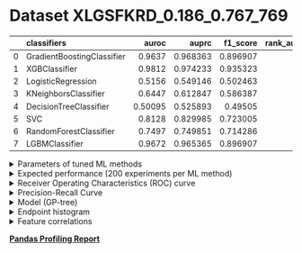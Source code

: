 # Dataset XLGSFKRD_0.186_0.767_769

|    | classifiers                |   auroc |    auprc |   f1_score |   rank_auroc |   rank_auprc |   rank_f1 |
|---:|:---------------------------|--------:|---------:|-----------:|-------------:|-------------:|----------:|
|  0 | GradientBoostingClassifier | 0.9637  | 0.968363 |   0.896907 |            3 |            2 |         2 |
|  1 | XGBClassifier              | 0.9812  | 0.974233 |   0.935323 |            1 |            1 |         1 |
|  2 | LogisticRegression         | 0.5156  | 0.549146 |   0.502463 |            7 |            7 |         7 |
|  3 | KNeighborsClassifier       | 0.6447  | 0.612847 |   0.586387 |            6 |            6 |         6 |
|  4 | DecisionTreeClassifier     | 0.50095 | 0.525893 |   0.49505  |            8 |            8 |         8 |
|  5 | SVC                        | 0.8128  | 0.829985 |   0.723005 |            4 |            4 |         4 |
|  6 | RandomForestClassifier     | 0.7497  | 0.749851 |   0.714286 |            5 |            5 |         5 |
|  7 | LGBMClassifier             | 0.9672  | 0.965365 |   0.896907 |            2 |            3 |         2 |


<details>
<summary>Parameters of tuned ML methods</summary>


```
GradientBoostingClassifier(ccp_alpha=0.0, criterion='friedman_mse', init=None,
                           learning_rate=0.6708576662379794, loss='exponential',
                           max_depth=10, max_features=None, max_leaf_nodes=None,
                           min_impurity_decrease=0.0, min_impurity_split=None,
                           min_samples_leaf=62, min_samples_split=2,
                           min_weight_fraction_leaf=0.0, n_estimators=100,
                           n_iter_no_change=19, presort='deprecated',
                           random_state=769, subsample=1.0, tol=1e-07,
                           validation_fraction=0.06999999999999999, verbose=0,
                           warm_start=False)
XGBClassifier(alpha=1.8461482636409923, base_score=0.5, booster='dart',
              colsample_bylevel=1, colsample_bynode=1, colsample_bytree=1,
              eta=0.30411045099788636, eval_metric='logloss', gamma=0.4,
              gpu_id=-1, importance_type='gain', interaction_constraints=None,
              learning_rate=0.304110438, max_delta_step=0, max_depth=6,
              min_child_weight=1, missing=nan, monotone_constraints=None,
              n_estimators=80, n_jobs=0, num_parallel_tree=1,
              objective='binary:logistic', random_state=769,
              reg_alpha=1.84614825, reg_lambda=3.74902953307975,
              scale_pos_weight=1, subsample=1, tree_method=None,
              validate_parameters=False, verbosity=None)
LogisticRegression(C=0.00027402341452476356, class_weight=None, dual=False,
                   fit_intercept=True, intercept_scaling=1, l1_ratio=None,
                   max_iter=100, multi_class='auto', n_jobs=None, penalty='l2',
                   random_state=769, solver='sag', tol=0.0001, verbose=0,
                   warm_start=False)
KNeighborsClassifier(algorithm='auto', leaf_size=30, metric='minkowski',
                     metric_params=None, n_jobs=None, n_neighbors=14, p=1,
                     weights='distance')
DecisionTreeClassifier(ccp_alpha=0.0, class_weight=None, criterion='gini',
                       max_depth=10, max_features=None, max_leaf_nodes=None,
                       min_impurity_decrease=0.0, min_impurity_split=None,
                       min_samples_leaf=4, min_samples_split=8,
                       min_weight_fraction_leaf=0.0, presort='deprecated',
                       random_state=769, splitter='best')
SVC(C=21246.54128210218, break_ties=False, cache_size=200,
    class_weight='balanced', coef0=4.7, decision_function_shape='ovr', degree=3,
    gamma='scale', kernel='poly', max_iter=-1, probability=True,
    random_state=769, shrinking=True, tol=0.0023479380992256263, verbose=False)
RandomForestClassifier(bootstrap=True, ccp_alpha=0.0, class_weight=None,
                       criterion='gini', max_depth=10, max_features=None,
                       max_leaf_nodes=None, max_samples=None,
                       min_impurity_decrease=0.0, min_impurity_split=None,
                       min_samples_leaf=9, min_samples_split=5,
                       min_weight_fraction_leaf=0.0, n_estimators=58,
                       n_jobs=None, oob_score=False, random_state=769,
                       verbose=0, warm_start=False)
LGBMClassifier(boosting_type='gbdt', class_weight=None, colsample_bytree=1.0,
               importance_type='split', learning_rate=0.1, max_depth=10,
               metric='binary_logloss', min_child_samples=20,
               min_child_weight=0.001, min_split_gain=0.0, n_estimators=96,
               n_jobs=-1, num_leaves=215, objective='binary', random_state=769,
               reg_alpha=0.0, reg_lambda=0.0, silent=True, subsample=1.0,
               subsample_for_bin=200000, subsample_freq=0)
```

</details>

<details>
<summary>Expected performance (200 experiments per ML method)</summary>
<img src='XLGSFKRD_0.186_0.767_769-box.svg' width=40% />
</details>

<details>
<summary>Receiver Operating Characteristics (ROC) curve</summary>
<img src='XLGSFKRD_0.186_0.767_769-roc.svg' width=40% />
</details>

<details>
<summary>Precision-Recall Curve</summary>
<img src='XLGSFKRD_0.186_0.767_769-prc.svg' width=40% />
</details>

<details>
<summary>Model (GP-tree)</summary>
<img src='XLGSFKRD_0.186_0.767_769-model.svg' height=10% />
</details>

<details>
<summary>Endpoint histogram</summary>
<img src='XLGSFKRD_0.186_0.767_769-endpoint.svg' width=40% />
</details>

<details>
<summary>Feature correlations</summary>
<img src='XLGSFKRD_0.186_0.767_769-corr.svg' width=40% />
</details>

[**Pandas Profiling Report**](https://github.io/athril/digen-test/docs/profile/XLGSFKRD_0.186_0.767_769.html)